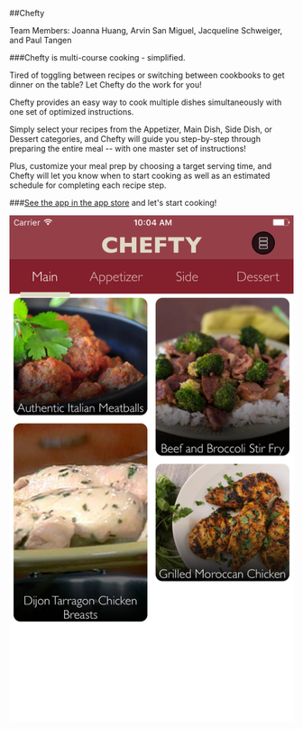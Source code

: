 ##Chefty


Team Members: Joanna Huang, Arvin San Miguel, Jacqueline Schweiger, and Paul Tangen



###Chefty is multi-course cooking - simplified.

Tired of toggling between recipes or switching between cookbooks to get dinner on the table? Let Chefty do the work for you!

Chefty provides an easy way to cook multiple dishes simultaneously with one set of optimized instructions.

Simply select your recipes from the Appetizer, Main Dish, Side Dish, or Dessert categories, and Chefty will guide you step-by-step through preparing the entire meal -- with one master set of instructions!

Plus, customize your meal prep by choosing a target serving time, and Chefty will let you know when to start cooking as well as an estimated schedule for completing each recipe step.

###[See the app in the app store](https://itunes.apple.com/us/app/chefty/id1184573680?mt=8) and let's start cooking!

![Alt text](/screenshots/01.png?raw=true "Main Page")
